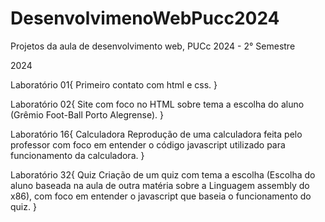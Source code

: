 # DesenvolvimenoWebPucc2024
Projetos da aula de desenvolvimento web, PUCc 2024 - 2° Semestre

2024

Laboratório 01{
    Primeiro contato com html e css.
}

Laboratório 02{
    Site com foco no HTML sobre tema a escolha do aluno (Grêmio Foot-Ball Porto Alegrense).
}

Laboratório 16{
    Calculadora
    Reprodução de uma calculadora feita pelo professor com foco em entender o código javascript utilizado para funcionamento da calculadora.
}

Laboratório 32{
    Quiz
    Criação de um quiz com tema a escolha (Escolha do aluno baseada na aula de outra matéria sobre a Linguagem assembly do x86), com foco em entender o javascript que baseia o funcionamento do quiz.
}